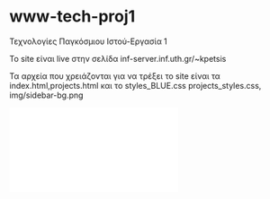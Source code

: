 # www-tech-proj1
Τεχνολογίες Παγκόσμιου Ιστού-Εργασία 1

Το site είναι live στην σελίδα inf-server.inf.uth.gr/~kpetsis

Τα αρχεία που χρειάζονται για να τρέξει το site είναι τα index.html,projects.html και το styles_BLUE.css projects_styles.css, img/sidebar-bg.png

![Google Analytics Report](report.pdf)
